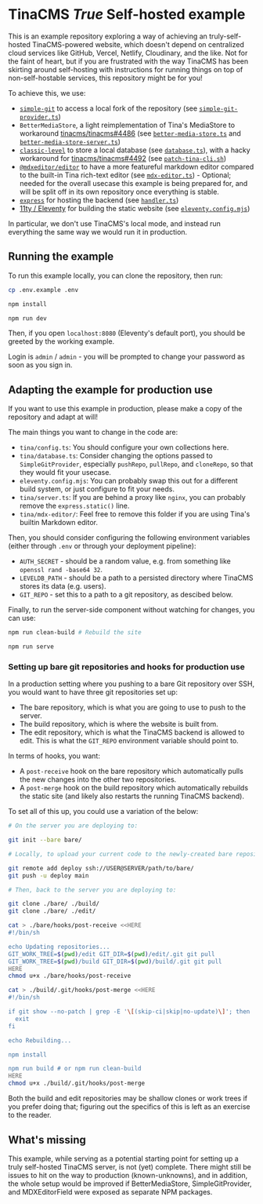 # TinaCMS *True* Self-hosted example

This is an example repository exploring a way of achieving an truly-self-hosted TinaCMS-powered website, which doesn't depend on centralized cloud services like GitHub, Vercel, Netlify, Cloudinary, and the like. Not for the faint of heart, but if you are frustrated with the way TinaCMS has been skirting around self-hosting with instructions for running things on top of non-self-hostable services, this repository might be for you!

To achieve this, we use:

* [`simple-git`](https://www.npmjs.com/package/simple-git) to access a local fork of the repository (see [`simple-git-provider.ts`](./tina/simple-git-provider.ts))
* `BetterMediaStore`, a light reimplementation of Tina's MediaStore to workaround [tinacms/tinacms#4486](https://github.com/tinacms/tinacms/issues/4486) (see [`better-media-store.ts`](./tina/better-media-store.ts) and [`better-media-store-server.ts`](./tina/better-media-store-server.ts))
* [`classic-level`](https://www.npmjs.com/package/classic-level) to store a local database (see [`database.ts`](./tina/database.ts)), with a hacky workaround for [tinacms/tinacms#4492](https://github.com/tinacms/tinacms/issues/4492) (see [`patch-tina-cli.sh`](./patch-tina-cli.sh))
* [`@mdxeditor/editor`](https://www.npmjs.com/package/@mdxeditor/editor) to have a more featureful markdown editor compared to the built-in Tina rich-text editor (see [`mdx-editor.ts`](./tina/mdx-editor/mdx-editor.tsx)) - Optional; needed for the overall usecase this example is being prepared for, and will be split off in its own repository once everything is stable.
* [`express`](https://expressjs.com/) for hosting the backend (see [`handler.ts`](./tina/handler.ts))
* [11ty / Eleventy](https://www.11ty.dev/) for building the static website (see [`eleventy.config.mjs`](./eleventy.config.mjs))

In particular, we don't use TinaCMS's local mode, and instead run everything the same way we would run it in production.

## Running the example

To run this example locally, you can clone the repository, then run:

```bash
cp .env.example .env

npm install

npm run dev
```

Then, if you open `localhost:8080` (Eleventy's default port), you should be greeted by the working example.

Login is `admin` / `admin` - you will be prompted to change your password as soon as you sign in.

## Adapting the example for production use

If you want to use this example in production, please make a copy of the repository and adapt at will!

The main things you want to change in the code are:

* `tina/config.ts`: You should configure your own collections here.
* `tina/database.ts`: Consider changing the options passed to `SimpleGitProvider`, especially `pushRepo`, `pullRepo`, and `cloneRepo`, so that they would fit your usecase.
* `eleventy.config.mjs`: You can probably swap this out for a different build system, or just configure to fit your needs.
* `tina/server.ts`: If you are behind a proxy like `nginx`, you can probably remove the `express.static()` line.
* `tina/mdx-editor/`: Feel free to remove this folder if you are using Tina's builtin Markdown editor.

Then, you should consider configuring the following environment variables (either through `.env` or through your deployment pipeline):

* `AUTH_SECRET` - should be a random value, e.g. from something like `openssl rand -base64 32`.
* `LEVELDB_PATH` - should be a path to a persisted directory where TinaCMS stores its data (e.g. users).
* `GIT_REPO` - set this to a path to a git repository, as descibed below.

Finally, to run the server-side component without watching for changes, you can use:

```bash
npm run clean-build # Rebuild the site

npm run serve
```

### Setting up bare git repositories and hooks for production use

In a production setting where you pushing to a bare Git repository over SSH, you would want to have three git repositories set up:

* The bare repository, which is what you are going to use to push to the server.
* The build repository, which is where the website is built from.
* The edit repository, which is what the TinaCMS backend is allowed to edit. This is what the `GIT_REPO` environment variable should point to.

In terms of hooks, you want:
* A `post-receive` hook on the bare repository which automatically pulls the new changes into the other two repositories.
* A `post-merge` hook on the build repository which automatically rebuilds the static site (and likely also restarts the running TinaCMS backend).

To set all of this up, you could use a variation of the below:

```bash
# On the server you are deploying to:

git init --bare bare/

# Locally, to upload your current code to the newly-created bare repository:

git remote add deploy ssh://USER@SERVER/path/to/bare/
git push -u deploy main

# Then, back to the server you are deploying to:

git clone ./bare/ ./build/
git clone ./bare/ ./edit/

cat > ./bare/hooks/post-receive <<HERE
#!/bin/sh

echo Updating repositories...
GIT_WORK_TREE=$(pwd)/edit GIT_DIR=$(pwd)/edit/.git git pull
GIT_WORK_TREE=$(pwd)/build GIT_DIR=$(pwd)/build/.git git pull
HERE
chmod u+x ./bare/hooks/post-receive

cat > ./build/.git/hooks/post-merge <<HERE
#!/bin/sh

if git show --no-patch | grep -E '\[(skip-ci|skip|no-update)\]'; then
  exit
fi

echo Rebuilding...

npm install

npm run build # or npm run clean-build
HERE
chmod u+x ./build/.git/hooks/post-merge
```

Both the build and edit repositories may be shallow clones or work trees if you prefer doing that; figuring out the specifics of this is left as an exercise to the reader.

## What's missing

This example, while serving as a potential starting point for setting up a truly self-hosted TinaCMS server, is not (yet) complete. There might still be issues to hit on the way to production (known-unknowns), and in addition, the whole setup would be improved if BetterMediaStore, SimpleGitProvider, and MDXEditorField were exposed as separate NPM packages.

